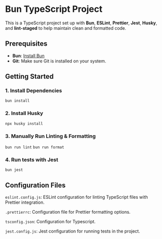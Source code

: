 # Bun TypeScript Project

This is a TypeScript project set up with **Bun**, **ESLint**, **Prettier**, **Jest**, **Husky**, and **lint-staged** to help maintain clean and formatted code.

## Prerequisites

- **Bun**: [Install Bun](https://bun.sh)
- **Git**: Make sure Git is installed on your system.

## Getting Started

### 1. Install Dependencies
`bun install`

### 2. Install Husky
`npx husky install`

### 3. Manually Run Linting & Formatting
```bun run lint```
```bun run format```

### 4. Run tests with Jest
`bun jest`

## Configuration Files
`eslint.config.js`: ESLint configuration for linting TypeScript files with Prettier integration.

`.prettierrc`: Configuration file for Prettier formatting options.

`tsconfig.json`: Configuration for Typescript.

`jest.config.js`: Jest configuration for running tests in the project.
